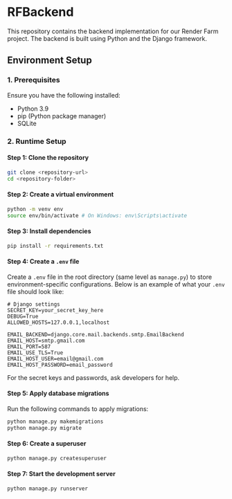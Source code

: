 # RFBackend
This repository contains the backend implementation for our Render Farm project. The backend is built using Python and the Django framework.

## Environment Setup
### **1. Prerequisites**
Ensure you have the following installed:
- Python 3.9
- pip (Python package manager)
- SQLite

### **2. Runtime Setup**

#### **Step 1: Clone the repository**
```bash
git clone <repository-url>
cd <repository-folder>
```

#### **Step 2: Create a virtual environment**
```bash
python -m venv env
source env/bin/activate # On Windows: env\Scripts\activate
```

#### **Step 3: Install dependencies**
```bash
pip install -r requirements.txt
```

#### **Step 4: Create a `.env` file**
Create a `.env` file in the root directory (same level as `manage.py`) to store environment-specific configurations. Below is an example of what your `.env` file should look like:

```env
# Django settings
SECRET_KEY=your_secret_key_here
DEBUG=True
ALLOWED_HOSTS=127.0.0.1,localhost

EMAIL_BACKEND=django.core.mail.backends.smtp.EmailBackend
EMAIL_HOST=smtp.gmail.com
EMAIL_PORT=587
EMAIL_USE_TLS=True
EMAIL_HOST_USER=email@gmail.com
EMAIL_HOST_PASSWORD=email_password
```
For the secret keys and passwords, ask developers for help.

#### **Step 5: Apply database migrations**
Run the following commands to apply migrations:
```bash
python manage.py makemigrations
python manage.py migrate
```

#### **Step 6: Create a superuser**
```bash
python manage.py createsuperuser
```

#### **Step 7: Start the development server**
```bash
python manage.py runserver
```
